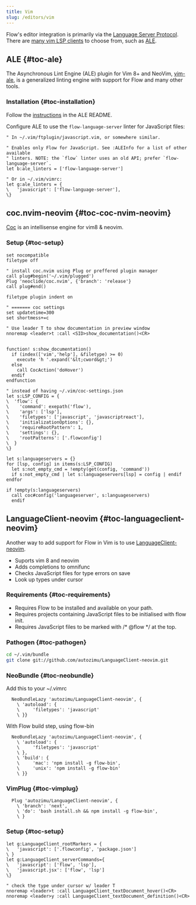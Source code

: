 ```yaml
---
title: Vim
slug: /editors/vim
---
```


Flow's editor integration is primarily via the [Language Server Protocol](https://microsoft.github.io/language-server-protocol/). There are [many vim LSP clients](https://microsoft.github.io/language-server-protocol/implementors/tools/) to choose from, such as [ALE](#toc-ale).

## ALE {#toc-ale}

The Asynchronous Lint Engine (ALE) plugin for Vim 8+ and NeoVim, [vim-ale](https://github.com/w0rp/ale), is a generalized linting engine with support for Flow and many other tools.

### Installation {#toc-installation}

Follow the [instructions](https://github.com/w0rp/ale#3-installation) in the ALE README.

Configure ALE to use the `flow-language-server` linter for JavaScript files:

```vim
" In ~/.vim/ftplugin/javascript.vim, or somewhere similar.

" Enables only Flow for JavaScript. See :ALEInfo for a list of other available
" linters. NOTE: the `flow` linter uses an old API; prefer `flow-language-server`.
let b:ale_linters = ['flow-language-server']

" Or in ~/.vim/vimrc:
let g:ale_linters = {
\   'javascript': ['flow-language-server'],
\}
```

## coc.nvim-neovim {#toc-coc-nvim-neovim}

[Coc](https://github.com/neoclide/coc.nvim) is an intellisense engine for vim8 & neovim.

### Setup {#toc-setup}

```vim
set nocompatible
filetype off

" install coc.nvim using Plug or preffered plugin manager
call plug#begin('~/.vim/plugged')
Plug 'neoclide/coc.nvim', {'branch': 'release'}
call plug#end()

filetype plugin indent on

" ======= coc settings
set updatetime=300
set shortmess+=c

" Use leader T to show documentation in preview window
nnoremap <leader>t :call <SID>show_documentation()<CR>


function! s:show_documentation()
  if (index(['vim','help'], &filetype) >= 0)
    execute 'h '.expand('&lt;cword&gt;')
  else
    call CocAction('doHover')
  endif
endfunction

" instead of having ~/.vim/coc-settings.json
let s:LSP_CONFIG = {
\  'flow': {
\    'command': exepath('flow'),
\    'args': ['lsp'],
\    'filetypes': ['javascript', 'javascriptreact'],
\    'initializationOptions': {},
\    'requireRootPattern': 1,
\    'settings': {},
\    'rootPatterns': ['.flowconfig']
\  }
\}

let s:languageservers = {}
for [lsp, config] in items(s:LSP_CONFIG)
  let s:not_empty_cmd = !empty(get(config, 'command'))
  if s:not_empty_cmd | let s:languageservers[lsp] = config | endif
endfor

if !empty(s:languageservers)
  call coc#config('languageserver', s:languageservers)
  endif
```

## LanguageClient-neovim {#toc-languageclient-neovim}

Another way to add support for Flow in Vim is to use [LanguageClient-neovim](https://github.com/autozimu/LanguageClient-neovim).

* Suports vim 8 and neovim
* Adds completions to omnifunc
* Checks JavaScript files for type errors on save
* Look up types under cursor

### Requirements {#toc-requirements}

* Requires Flow to be installed and available on your path.
* Requires projects containing JavaScript files to be initialised with flow init.
* Requires JavaScript files to be marked with /* @flow */ at the top.

### Pathogen {#toc-pathogen}

```sh
cd ~/.vim/bundle
git clone git://github.com/autozimu/LanguageClient-neovim.git
```

### NeoBundle {#toc-neobundle}

Add this to your ~/.vimrc

```vim
  NeoBundleLazy 'autozimu/LanguageClient-neovim', {
    \ 'autoload': {
    \     'filetypes': 'javascript'
    \ }}
```

With Flow build step, using flow-bin

```vim
  NeoBundleLazy 'autozimu/LanguageClient-neovim', {
    \ 'autoload': {
    \     'filetypes': 'javascript'
    \ },
    \ 'build': {
    \     'mac': 'npm install -g flow-bin',
    \     'unix': 'npm install -g flow-bin'
    \ }}
```

### VimPlug {#toc-vimplug}

```vim
  Plug 'autozimu/LanguageClient-neovim', {
    \ 'branch': 'next',
    \ 'do': 'bash install.sh && npm install -g flow-bin',
    \ }
```

### Setup {#toc-setup}
```vim
let g:LanguageClient_rootMarkers = {
\   'javascript': ['.flowconfig', 'package.json']
\ }
let g:LanguageClient_serverCommands={
\   'javascript': ['flow', 'lsp'],
\   'javascript.jsx': ['flow', 'lsp']
\}

" check the type under cursor w/ leader T
nnoremap <leader>t :call LanguageClient_textDocument_hover()<CR>
nnoremap <leader>y :call LanguageClient_textDocument_definition()<CR>
```
